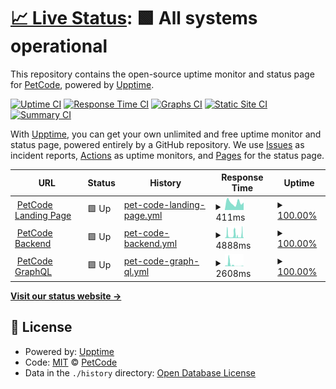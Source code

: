 # [📈 Live Status](https://status.petcodeusa.com): <!--live status--> **🟩 All systems operational**

This repository contains the open-source uptime monitor and status page for [PetCode](petcodeusa.com), powered by [Upptime](https://github.com/upptime/upptime).

[![Uptime CI](https://github.com/petcodeapp/status/workflows/Uptime%20CI/badge.svg)](https://github.com/upptime/upptime/actions?query=workflow%3A%22Uptime+CI%22)
[![Response Time CI](https://github.com/petcodeapp/status/workflows/Response%20Time%20CI/badge.svg)](https://github.com/upptime/upptime/actions?query=workflow%3A%22Response+Time+CI%22)
[![Graphs CI](https://github.com/petcodeapp/status/workflows/Graphs%20CI/badge.svg)](https://github.com/upptime/upptime/actions?query=workflow%3A%22Graphs+CI%22)
[![Static Site CI](https://github.com/petcodeapp/status/workflows/Static%20Site%20CI/badge.svg)](https://github.com/upptime/upptime/actions?query=workflow%3A%22Static+Site+CI%22)
[![Summary CI](https://github.com/petcodeapp/status/workflows/Summary%20CI/badge.svg)](https://github.com/upptime/upptime/actions?query=workflow%3A%22Summary+CI%22)

With [Upptime](https://upptime.js.org), you can get your own unlimited and free uptime monitor and status page, powered entirely by a GitHub repository. We use [Issues](https://github.com/petcodeapp/status/issues) as incident reports, [Actions](https://github.com/petcodeapp/status/actions) as uptime monitors, and [Pages](https://status.petcodeusa.com) for the status page.

<!--start: status pages-->
<!-- This summary is generated by Upptime (https://github.com/upptime/upptime) -->
<!-- Do not edit this manually, your changes will be overwritten -->
<!-- prettier-ignore -->
| URL | Status | History | Response Time | Uptime |
| --- | ------ | ------- | ------------- | ------ |
| <img alt="" src="https://favicons.githubusercontent.com/petcodeusa.com" height="13"> [PetCode Landing Page](https://petcodeusa.com) | 🟩 Up | [pet-code-landing-page.yml](https://github.com/ottopets/petcodeapp.github.io/commits/HEAD/history/pet-code-landing-page.yml) | <details><summary><img alt="Response time graph" src="./graphs/pet-code-landing-page/response-time-week.png" height="20"> 411ms</summary><br><a href="https://status.petcodeusa.com/history/pet-code-landing-page"><img alt="Response time 329" src="https://img.shields.io/endpoint?url=https%3A%2F%2Fraw.githubusercontent.com%2Fottopets%2Fpetcodeapp.github.io%2FHEAD%2Fapi%2Fpet-code-landing-page%2Fresponse-time.json"></a><br><a href="https://status.petcodeusa.com/history/pet-code-landing-page"><img alt="24-hour response time 412" src="https://img.shields.io/endpoint?url=https%3A%2F%2Fraw.githubusercontent.com%2Fottopets%2Fpetcodeapp.github.io%2FHEAD%2Fapi%2Fpet-code-landing-page%2Fresponse-time-day.json"></a><br><a href="https://status.petcodeusa.com/history/pet-code-landing-page"><img alt="7-day response time 411" src="https://img.shields.io/endpoint?url=https%3A%2F%2Fraw.githubusercontent.com%2Fottopets%2Fpetcodeapp.github.io%2FHEAD%2Fapi%2Fpet-code-landing-page%2Fresponse-time-week.json"></a><br><a href="https://status.petcodeusa.com/history/pet-code-landing-page"><img alt="30-day response time 391" src="https://img.shields.io/endpoint?url=https%3A%2F%2Fraw.githubusercontent.com%2Fottopets%2Fpetcodeapp.github.io%2FHEAD%2Fapi%2Fpet-code-landing-page%2Fresponse-time-month.json"></a><br><a href="https://status.petcodeusa.com/history/pet-code-landing-page"><img alt="1-year response time 356" src="https://img.shields.io/endpoint?url=https%3A%2F%2Fraw.githubusercontent.com%2Fottopets%2Fpetcodeapp.github.io%2FHEAD%2Fapi%2Fpet-code-landing-page%2Fresponse-time-year.json"></a></details> | <details><summary><a href="https://status.petcodeusa.com/history/pet-code-landing-page">100.00%</a></summary><a href="https://status.petcodeusa.com/history/pet-code-landing-page"><img alt="All-time uptime 100.00%" src="https://img.shields.io/endpoint?url=https%3A%2F%2Fraw.githubusercontent.com%2Fottopets%2Fpetcodeapp.github.io%2FHEAD%2Fapi%2Fpet-code-landing-page%2Fuptime.json"></a><br><a href="https://status.petcodeusa.com/history/pet-code-landing-page"><img alt="24-hour uptime 100.00%" src="https://img.shields.io/endpoint?url=https%3A%2F%2Fraw.githubusercontent.com%2Fottopets%2Fpetcodeapp.github.io%2FHEAD%2Fapi%2Fpet-code-landing-page%2Fuptime-day.json"></a><br><a href="https://status.petcodeusa.com/history/pet-code-landing-page"><img alt="7-day uptime 100.00%" src="https://img.shields.io/endpoint?url=https%3A%2F%2Fraw.githubusercontent.com%2Fottopets%2Fpetcodeapp.github.io%2FHEAD%2Fapi%2Fpet-code-landing-page%2Fuptime-week.json"></a><br><a href="https://status.petcodeusa.com/history/pet-code-landing-page"><img alt="30-day uptime 100.00%" src="https://img.shields.io/endpoint?url=https%3A%2F%2Fraw.githubusercontent.com%2Fottopets%2Fpetcodeapp.github.io%2FHEAD%2Fapi%2Fpet-code-landing-page%2Fuptime-month.json"></a><br><a href="https://status.petcodeusa.com/history/pet-code-landing-page"><img alt="1-year uptime 100.00%" src="https://img.shields.io/endpoint?url=https%3A%2F%2Fraw.githubusercontent.com%2Fottopets%2Fpetcodeapp.github.io%2FHEAD%2Fapi%2Fpet-code-landing-page%2Fuptime-year.json"></a></details>
| <img alt="" src="https://favicons.githubusercontent.com/api.backend.petcodeusa.com" height="13"> [PetCode Backend](https://api.backend.petcodeusa.com/graphql?query={pet(id:"genesis"){id}}) | 🟩 Up | [pet-code-backend.yml](https://github.com/ottopets/petcodeapp.github.io/commits/HEAD/history/pet-code-backend.yml) | <details><summary><img alt="Response time graph" src="./graphs/pet-code-backend/response-time-week.png" height="20"> 4888ms</summary><br><a href="https://status.petcodeusa.com/history/pet-code-backend"><img alt="Response time 636" src="https://img.shields.io/endpoint?url=https%3A%2F%2Fraw.githubusercontent.com%2Fottopets%2Fpetcodeapp.github.io%2FHEAD%2Fapi%2Fpet-code-backend%2Fresponse-time.json"></a><br><a href="https://status.petcodeusa.com/history/pet-code-backend"><img alt="24-hour response time 6851" src="https://img.shields.io/endpoint?url=https%3A%2F%2Fraw.githubusercontent.com%2Fottopets%2Fpetcodeapp.github.io%2FHEAD%2Fapi%2Fpet-code-backend%2Fresponse-time-day.json"></a><br><a href="https://status.petcodeusa.com/history/pet-code-backend"><img alt="7-day response time 4888" src="https://img.shields.io/endpoint?url=https%3A%2F%2Fraw.githubusercontent.com%2Fottopets%2Fpetcodeapp.github.io%2FHEAD%2Fapi%2Fpet-code-backend%2Fresponse-time-week.json"></a><br><a href="https://status.petcodeusa.com/history/pet-code-backend"><img alt="30-day response time 3455" src="https://img.shields.io/endpoint?url=https%3A%2F%2Fraw.githubusercontent.com%2Fottopets%2Fpetcodeapp.github.io%2FHEAD%2Fapi%2Fpet-code-backend%2Fresponse-time-month.json"></a><br><a href="https://status.petcodeusa.com/history/pet-code-backend"><img alt="1-year response time 731" src="https://img.shields.io/endpoint?url=https%3A%2F%2Fraw.githubusercontent.com%2Fottopets%2Fpetcodeapp.github.io%2FHEAD%2Fapi%2Fpet-code-backend%2Fresponse-time-year.json"></a></details> | <details><summary><a href="https://status.petcodeusa.com/history/pet-code-backend">100.00%</a></summary><a href="https://status.petcodeusa.com/history/pet-code-backend"><img alt="All-time uptime 100.00%" src="https://img.shields.io/endpoint?url=https%3A%2F%2Fraw.githubusercontent.com%2Fottopets%2Fpetcodeapp.github.io%2FHEAD%2Fapi%2Fpet-code-backend%2Fuptime.json"></a><br><a href="https://status.petcodeusa.com/history/pet-code-backend"><img alt="24-hour uptime 100.00%" src="https://img.shields.io/endpoint?url=https%3A%2F%2Fraw.githubusercontent.com%2Fottopets%2Fpetcodeapp.github.io%2FHEAD%2Fapi%2Fpet-code-backend%2Fuptime-day.json"></a><br><a href="https://status.petcodeusa.com/history/pet-code-backend"><img alt="7-day uptime 100.00%" src="https://img.shields.io/endpoint?url=https%3A%2F%2Fraw.githubusercontent.com%2Fottopets%2Fpetcodeapp.github.io%2FHEAD%2Fapi%2Fpet-code-backend%2Fuptime-week.json"></a><br><a href="https://status.petcodeusa.com/history/pet-code-backend"><img alt="30-day uptime 100.00%" src="https://img.shields.io/endpoint?url=https%3A%2F%2Fraw.githubusercontent.com%2Fottopets%2Fpetcodeapp.github.io%2FHEAD%2Fapi%2Fpet-code-backend%2Fuptime-month.json"></a><br><a href="https://status.petcodeusa.com/history/pet-code-backend"><img alt="1-year uptime 100.00%" src="https://img.shields.io/endpoint?url=https%3A%2F%2Fraw.githubusercontent.com%2Fottopets%2Fpetcodeapp.github.io%2FHEAD%2Fapi%2Fpet-code-backend%2Fuptime-year.json"></a></details>
| <img alt="" src="https://favicons.githubusercontent.com/api.backend.petcodeusa.com" height="13"> [PetCode GraphQL](https://api.backend.petcodeusa.com/graphql?query={pet(id:"genesis"){id}}) | 🟩 Up | [pet-code-graph-ql.yml](https://github.com/ottopets/petcodeapp.github.io/commits/HEAD/history/pet-code-graph-ql.yml) | <details><summary><img alt="Response time graph" src="./graphs/pet-code-graph-ql/response-time-week.png" height="20"> 2608ms</summary><br><a href="https://status.petcodeusa.com/history/pet-code-graph-ql"><img alt="Response time 178" src="https://img.shields.io/endpoint?url=https%3A%2F%2Fraw.githubusercontent.com%2Fottopets%2Fpetcodeapp.github.io%2FHEAD%2Fapi%2Fpet-code-graph-ql%2Fresponse-time.json"></a><br><a href="https://status.petcodeusa.com/history/pet-code-graph-ql"><img alt="24-hour response time 476" src="https://img.shields.io/endpoint?url=https%3A%2F%2Fraw.githubusercontent.com%2Fottopets%2Fpetcodeapp.github.io%2FHEAD%2Fapi%2Fpet-code-graph-ql%2Fresponse-time-day.json"></a><br><a href="https://status.petcodeusa.com/history/pet-code-graph-ql"><img alt="7-day response time 2608" src="https://img.shields.io/endpoint?url=https%3A%2F%2Fraw.githubusercontent.com%2Fottopets%2Fpetcodeapp.github.io%2FHEAD%2Fapi%2Fpet-code-graph-ql%2Fresponse-time-week.json"></a><br><a href="https://status.petcodeusa.com/history/pet-code-graph-ql"><img alt="30-day response time 1534" src="https://img.shields.io/endpoint?url=https%3A%2F%2Fraw.githubusercontent.com%2Fottopets%2Fpetcodeapp.github.io%2FHEAD%2Fapi%2Fpet-code-graph-ql%2Fresponse-time-month.json"></a><br><a href="https://status.petcodeusa.com/history/pet-code-graph-ql"><img alt="1-year response time 213" src="https://img.shields.io/endpoint?url=https%3A%2F%2Fraw.githubusercontent.com%2Fottopets%2Fpetcodeapp.github.io%2FHEAD%2Fapi%2Fpet-code-graph-ql%2Fresponse-time-year.json"></a></details> | <details><summary><a href="https://status.petcodeusa.com/history/pet-code-graph-ql">100.00%</a></summary><a href="https://status.petcodeusa.com/history/pet-code-graph-ql"><img alt="All-time uptime 100.00%" src="https://img.shields.io/endpoint?url=https%3A%2F%2Fraw.githubusercontent.com%2Fottopets%2Fpetcodeapp.github.io%2FHEAD%2Fapi%2Fpet-code-graph-ql%2Fuptime.json"></a><br><a href="https://status.petcodeusa.com/history/pet-code-graph-ql"><img alt="24-hour uptime 100.00%" src="https://img.shields.io/endpoint?url=https%3A%2F%2Fraw.githubusercontent.com%2Fottopets%2Fpetcodeapp.github.io%2FHEAD%2Fapi%2Fpet-code-graph-ql%2Fuptime-day.json"></a><br><a href="https://status.petcodeusa.com/history/pet-code-graph-ql"><img alt="7-day uptime 100.00%" src="https://img.shields.io/endpoint?url=https%3A%2F%2Fraw.githubusercontent.com%2Fottopets%2Fpetcodeapp.github.io%2FHEAD%2Fapi%2Fpet-code-graph-ql%2Fuptime-week.json"></a><br><a href="https://status.petcodeusa.com/history/pet-code-graph-ql"><img alt="30-day uptime 100.00%" src="https://img.shields.io/endpoint?url=https%3A%2F%2Fraw.githubusercontent.com%2Fottopets%2Fpetcodeapp.github.io%2FHEAD%2Fapi%2Fpet-code-graph-ql%2Fuptime-month.json"></a><br><a href="https://status.petcodeusa.com/history/pet-code-graph-ql"><img alt="1-year uptime 100.00%" src="https://img.shields.io/endpoint?url=https%3A%2F%2Fraw.githubusercontent.com%2Fottopets%2Fpetcodeapp.github.io%2FHEAD%2Fapi%2Fpet-code-graph-ql%2Fuptime-year.json"></a></details>

<!--end: status pages-->

[**Visit our status website →**](https://status.petcodeusa.com)

## 📄 License

- Powered by: [Upptime](https://github.com/upptime/upptime)
- Code: [MIT](./LICENSE) © [PetCode](petcodeusa.com)
- Data in the `./history` directory: [Open Database License](https://opendatacommons.org/licenses/odbl/1-0/)
